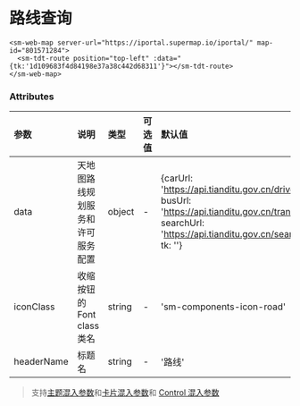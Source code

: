 # 路线查询

<sm-iframe src="https://iclient.supermap.io/examples/component/components_tianditu_route_vue.html"></sm-iframe>

```vue
<sm-web-map server-url="https://iportal.supermap.io/iportal/" map-id="801571284">
  <sm-tdt-route position="top-left" :data="{tk:'1d109683f4d84198e37a38c442d68311'}"></sm-tdt-route>
</sm-web-map>
```

### Attributes

| 参数       | 说明                             | 类型   | 可选值 | 默认值                                                                                                                                                |
| :--------- | :------------------------------- | :----- | :----- | :---------------------------------------------------------------------------------------------------------------------------------------------------- |
| data       | 天地图路线规划服务和许可服务配置 | object | -      | {carUrl: 'https://api.tianditu.gov.cn/drive', busUrl: 'https://api.tianditu.gov.cn/transit', searchUrl: 'https://api.tianditu.gov.cn/search', tk: ''} |
| iconClass  | 收缩按钮的 Font class 类名       | string | -      | 'sm-components-icon-road'                                                                                                                             |
| headerName | 标题名                           | string | -      | '路线'                                                                                                                                                |

> 支持[主题混入参数](/zh/api/mixin/mixin.md#theme)和[卡片混入参数](/zh/api/mixin/mixin.md#collapsedcard)和 [Control 混入参数](/zh/api/mixin/mixin.md#control)

